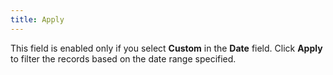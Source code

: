 ```yaml
---
title: Apply
---
```



This field is enabled only if you select **Custom**  in the **Date** field. Click **Apply** to filter the records based on  the date range specified.
